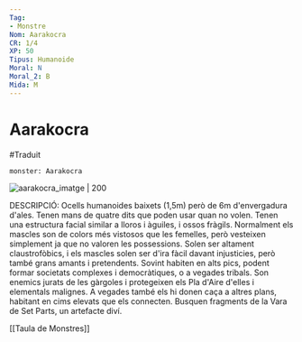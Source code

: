 ```yaml
---
Tag:
- Monstre
Nom: Aarakocra
CR: 1/4
XP: 50
Tipus: Humanoide
Moral: N
Moral_2: B
Mida: M
---
```

# Aarakocra
#Traduit
```statblock
monster: Aarakocra
```

![aarakocra_imatge | 200](https://www.aidedd.org/dnd/images/aarakocra.jpg)

DESCRIPCIÓ:
Ocells humanoides baixets (1,5m) però de 6m d'envergadura d'ales. Tenen mans de quatre dits que poden usar quan no volen. Tenen una estructura facial similar a lloros i àguiles, i ossos fràgils. Normalment els mascles son de colors més vistosos que les  femelles, però vesteixen simplement ja que no valoren les possessions. Solen ser altament claustrofòbics, i els mascles solen ser d'ira fàcil davant injusticies, però també grans amants i pretendents. 
Sovint habiten en alts pics, podent formar societats complexes i democràtiques, o a vegades tribals. Son enemics jurats de les gàrgoles i protegeixen els Pla d'Aire d'elles i elementals malignes. A vegades també els hi donen caça a altres plans, habitant en cims elevats que els connecten. Busquen fragments de la Vara de Set Parts, un artefacte diví.

[[Taula de Monstres]]

